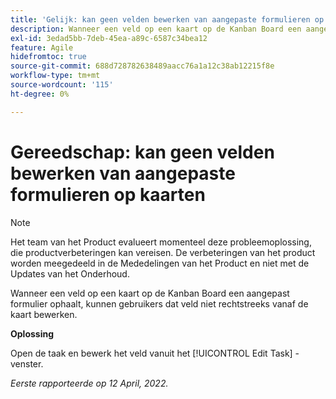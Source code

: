 ```yaml
---
title: 'Gelijk: kan geen velden bewerken van aangepaste formulieren op kaarten'
description: Wanneer een veld op een kaart op de Kanban Board een aangepast formulier ophaalt, kunnen gebruikers dat veld niet rechtstreeks vanaf de kaart bewerken.
exl-id: 3edad5bb-7deb-45ea-a89c-6587c34bea12
feature: Agile
hidefromtoc: true
source-git-commit: 688d728782638489aacc76a1a12c38ab12215f8e
workflow-type: tm+mt
source-wordcount: '115'
ht-degree: 0%

---
```


# Gereedschap: kan geen velden bewerken van aangepaste formulieren op kaarten

>[!NOTE]
>
>Het team van het Product evalueert momenteel deze probleemoplossing, die productverbeteringen kan vereisen. De verbeteringen van het product worden meegedeeld in de Mededelingen van het Product en niet met de Updates van het Onderhoud.

Wanneer een veld op een kaart op de Kanban Board een aangepast formulier ophaalt, kunnen gebruikers dat veld niet rechtstreeks vanaf de kaart bewerken.

**Oplossing**

Open de taak en bewerk het veld vanuit het [!UICONTROL Edit Task] -venster.

_Eerste rapporteerde op 12 April, 2022._
